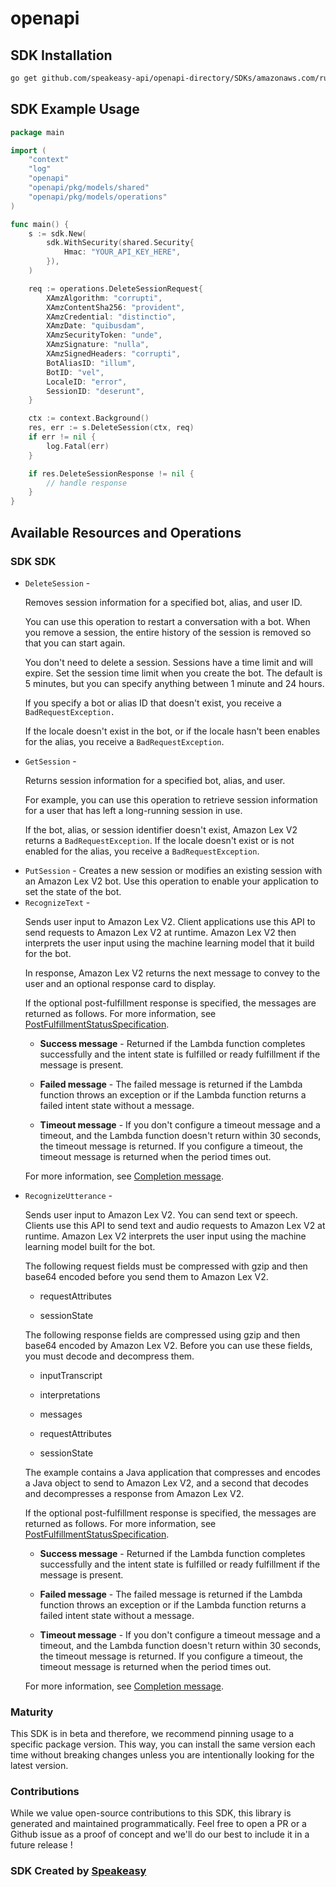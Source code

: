 # openapi

<!-- Start SDK Installation -->
## SDK Installation

```bash
go get github.com/speakeasy-api/openapi-directory/SDKs/amazonaws.com/runtime.lex.v2/2020-08-07/go
```
<!-- End SDK Installation -->

## SDK Example Usage
<!-- Start SDK Example Usage -->
```go
package main

import (
    "context"
    "log"
    "openapi"
    "openapi/pkg/models/shared"
    "openapi/pkg/models/operations"
)

func main() {
    s := sdk.New(
        sdk.WithSecurity(shared.Security{
            Hmac: "YOUR_API_KEY_HERE",
        }),
    )

    req := operations.DeleteSessionRequest{
        XAmzAlgorithm: "corrupti",
        XAmzContentSha256: "provident",
        XAmzCredential: "distinctio",
        XAmzDate: "quibusdam",
        XAmzSecurityToken: "unde",
        XAmzSignature: "nulla",
        XAmzSignedHeaders: "corrupti",
        BotAliasID: "illum",
        BotID: "vel",
        LocaleID: "error",
        SessionID: "deserunt",
    }

    ctx := context.Background()
    res, err := s.DeleteSession(ctx, req)
    if err != nil {
        log.Fatal(err)
    }

    if res.DeleteSessionResponse != nil {
        // handle response
    }
}
```
<!-- End SDK Example Usage -->

<!-- Start SDK Available Operations -->
## Available Resources and Operations

### SDK SDK

* `DeleteSession` - <p>Removes session information for a specified bot, alias, and user ID. </p> <p>You can use this operation to restart a conversation with a bot. When you remove a session, the entire history of the session is removed so that you can start again.</p> <p>You don't need to delete a session. Sessions have a time limit and will expire. Set the session time limit when you create the bot. The default is 5 minutes, but you can specify anything between 1 minute and 24 hours.</p> <p>If you specify a bot or alias ID that doesn't exist, you receive a <code>BadRequestException.</code> </p> <p>If the locale doesn't exist in the bot, or if the locale hasn't been enables for the alias, you receive a <code>BadRequestException</code>.</p>
* `GetSession` - <p>Returns session information for a specified bot, alias, and user.</p> <p>For example, you can use this operation to retrieve session information for a user that has left a long-running session in use.</p> <p>If the bot, alias, or session identifier doesn't exist, Amazon Lex V2 returns a <code>BadRequestException</code>. If the locale doesn't exist or is not enabled for the alias, you receive a <code>BadRequestException</code>.</p>
* `PutSession` - Creates a new session or modifies an existing session with an Amazon Lex V2 bot. Use this operation to enable your application to set the state of the bot.
* `RecognizeText` - <p>Sends user input to Amazon Lex V2. Client applications use this API to send requests to Amazon Lex V2 at runtime. Amazon Lex V2 then interprets the user input using the machine learning model that it build for the bot.</p> <p>In response, Amazon Lex V2 returns the next message to convey to the user and an optional response card to display.</p> <p>If the optional post-fulfillment response is specified, the messages are returned as follows. For more information, see <a href="https://docs.aws.amazon.com/lexv2/latest/dg/API_PostFulfillmentStatusSpecification.html">PostFulfillmentStatusSpecification</a>.</p> <ul> <li> <p> <b>Success message</b> - Returned if the Lambda function completes successfully and the intent state is fulfilled or ready fulfillment if the message is present.</p> </li> <li> <p> <b>Failed message</b> - The failed message is returned if the Lambda function throws an exception or if the Lambda function returns a failed intent state without a message.</p> </li> <li> <p> <b>Timeout message</b> - If you don't configure a timeout message and a timeout, and the Lambda function doesn't return within 30 seconds, the timeout message is returned. If you configure a timeout, the timeout message is returned when the period times out. </p> </li> </ul> <p>For more information, see <a href="https://docs.aws.amazon.com/lexv2/latest/dg/streaming-progress.html#progress-complete.html">Completion message</a>.</p>
* `RecognizeUtterance` - <p>Sends user input to Amazon Lex V2. You can send text or speech. Clients use this API to send text and audio requests to Amazon Lex V2 at runtime. Amazon Lex V2 interprets the user input using the machine learning model built for the bot.</p> <p>The following request fields must be compressed with gzip and then base64 encoded before you send them to Amazon Lex V2. </p> <ul> <li> <p>requestAttributes</p> </li> <li> <p>sessionState</p> </li> </ul> <p>The following response fields are compressed using gzip and then base64 encoded by Amazon Lex V2. Before you can use these fields, you must decode and decompress them. </p> <ul> <li> <p>inputTranscript</p> </li> <li> <p>interpretations</p> </li> <li> <p>messages</p> </li> <li> <p>requestAttributes</p> </li> <li> <p>sessionState</p> </li> </ul> <p>The example contains a Java application that compresses and encodes a Java object to send to Amazon Lex V2, and a second that decodes and decompresses a response from Amazon Lex V2.</p> <p>If the optional post-fulfillment response is specified, the messages are returned as follows. For more information, see <a href="https://docs.aws.amazon.com/lexv2/latest/dg/API_PostFulfillmentStatusSpecification.html">PostFulfillmentStatusSpecification</a>.</p> <ul> <li> <p> <b>Success message</b> - Returned if the Lambda function completes successfully and the intent state is fulfilled or ready fulfillment if the message is present.</p> </li> <li> <p> <b>Failed message</b> - The failed message is returned if the Lambda function throws an exception or if the Lambda function returns a failed intent state without a message.</p> </li> <li> <p> <b>Timeout message</b> - If you don't configure a timeout message and a timeout, and the Lambda function doesn't return within 30 seconds, the timeout message is returned. If you configure a timeout, the timeout message is returned when the period times out. </p> </li> </ul> <p>For more information, see <a href="https://docs.aws.amazon.com/lexv2/latest/dg/streaming-progress.html#progress-complete.html">Completion message</a>.</p>
<!-- End SDK Available Operations -->

### Maturity

This SDK is in beta and therefore, we recommend pinning usage to a specific package version.
This way, you can install the same version each time without breaking changes unless you are intentionally
looking for the latest version.

### Contributions

While we value open-source contributions to this SDK, this library is generated and maintained programmatically.
Feel free to open a PR or a Github issue as a proof of concept and we'll do our best to include it in a future release !

### SDK Created by [Speakeasy](https://docs.speakeasyapi.dev/docs/using-speakeasy/client-sdks)
